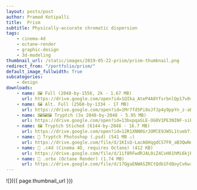 ```yaml
---
layout: posts/post
author: Pramod Kotipalli
title:  Prism
subtitle: Physically-accurate chromatic dispersion 
tags:
    - cinema-4d
    - octane-render
    - graphic-design
    - 3d-modeling
thumbnail_url: /static/images/2019-05-22-prism/prism-thumbnail.png
redirect_from: "/portfolio/prism/"
default_image_fullwidth: True
subcategories:
    - design
downloads:
    - name: 🖼️ Full (2048-by-1556, 2k - 1.67 MB)
      url: https://drive.google.com/open?id=1QIka_AteP4A8YfsrbnlQp17v0sMm_UFl
    - name: 🖼️ Alt. Full (2560-by-1334 - 17 MB)
      url: https://drive.google.com/open?id=1Mr7fd5Pi8oJfJp4y9ppYn_z-aEVe-vF8
    - name: 🖼️🖼️🖼️ Tryptch (3x 2048-by-2048 - 5.95 MB)
      url: https://drive.google.com/open?id=13bxpqaSLE-OG0V1PE3NINF-siEUwaXsl
    - name: 🖼️ Tryptch Stiched (6144-by-2048 - 16.7 MB)
      url: https://drive.google.com/open?id=12R1XNN0GrJOMlE9JW5L1tuebTiuXEVao
    - name: 💾 Tryptch Photoshop (.psd) (541 MB ⚠️)
      url: https://drive.google.com/file/d/1KIsQ-LacA6HqgdCS7F0_aB3QwNeWdWhb/view?usp=sharing
    - name: 🎥 .c4d (Cinema 4D, requires Octane) (412 KB)
      url: https://drive.google.com/file/d/1if8RFwdRJAL0iZ4CvH81hMi6kjEPLLFA/view?usp=sharing
    - name: 🎥 .orbx (Octane Render) (1.74 MB)
      url: https://drive.google.com/file/d/17QgaENWASZRCtQdb1FdQoyCv6wrtW_Gk/view?usp=sharing
---
```


![]({{ page.thumbnail_url }})
